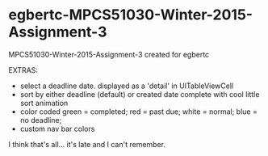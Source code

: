 # egbertc-MPCS51030-Winter-2015-Assignment-3
MPCS51030-Winter-2015-Assignment-3 created for egbertc

EXTRAS:
- select a deadline date.
    displayed as a 'detail' in UITableViewCell
- sort by either deadline (default) or created date
    complete with cool little sort animation
- color coded
    green = completed;
    red = past due;
    white = normal;
    blue = no deadline;
- custom nav bar colors
    
I think that's all... it's late and I can't remember.
